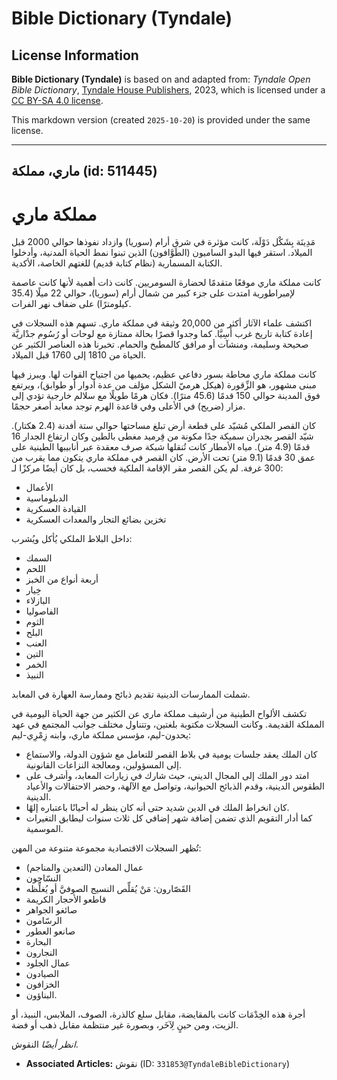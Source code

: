 # Bible Dictionary (Tyndale)

## License Information

**Bible Dictionary (Tyndale)** is based on and adapted from: _Tyndale Open Bible Dictionary_, [Tyndale House Publishers](https://tyndaleopenresources.com/), 2023, which is licensed under a [CC BY-SA 4.0 license](https://creativecommons.org/licenses/by-sa/4.0/legalcode.en).

This markdown version (created `2025-10-20`) is provided under the same license.



--------------------------------

## ماري، مملكة (id: 511445)

مملكة ماري
==========

مَدِينَة بِشَكْل دَوْلَة، كانت مؤثرة في شرق أرام (سوريا) وازداد نفوذها حوالي 2000 قبل الميلاد. استقر فيها البدو الساميون (الطَوَّافون) الذين تبنوا نمط الحياة المدنية، وأدخلوا الكتابة المسمارية (نظام كتابة قديم) للغتهم الخاصة، الأكدية.

كانت مملكة ماري موقعًا متقدمًا لحضارة السومريين. كانت ذات أهمية لأنها كانت عاصمة لإمبراطورية امتدت على جزء كبير من شمال أرام (سوريا)، حوالي 22 ميلًا (35\.4 كيلومترًا) على ضفاف نهر الفرات.

اكتشف علماء الآثار أكثر من 20,000 وثيقة في مملكة ماري. تسهم هذه السجلات في إعادة كتابة تاريخ غرب أَسِيَّا. كما وجدوا قصرًا بحالة ممتازة مع لوحات أو رُسُوم جدْاريَّة صحيحة وسليمة، ومنشآت أو مرافق كالمطبخ والحمام. تخبرنا هذه العناصر الكثير عن الحياة من 1810 إلى 1760 قبل الميلاد.

كانت مملكة ماري محاطة بسور دفاعي عظيم، يحميها من اجتياح القوات لها. ويبرز فيها مبنى مشهور، هو الزِّقورة (هيكل هرميّ الشكل مؤلف من عدة أدوار أو طوابق)، ويرتفع فوق المدينة حوالي 150 قدمًا (45\.6 مترًا). فكان هرمًا طويلًا مع سلالم خارجية تؤدي إلى مزار (ضريح) في الأعلى وفي قاعدة الهرم توجد معابد أصغر حجمًا.

كان القصر الملكي مُشيّد على قطعة أرض تبلغ مساحتها حوالي ستة أفدنة (2\.4 هكتار). شيّد القصر بجدران سميكة جدًا مكونة من قِرميد مغطى بالطين وكان ارتفاع الجدار 16 قدمًا (4\.9 متر). مياه الأمطار كانت تُنقلها شبكة صرف معقدة عبر أنابيبها الطينية على عمق 30 قدمًا (9\.1 متر) تحت الأرض. كان القصر في مملكة ماري يتكون مما يقرب من 300 غرفة. لم يكن القصر مقر الإقامة الملكية فحسب، بل كان أيضًا مركزًا لـ:

* الأعمال
* الدبلوماسية
* القيادة العسكرية
* تخزين بضائع التجار والمعدات العسكرية

داخل البلاط الملكي يُأكل ويُشرب:

* السمك
* اللحم
* أربعة أنواع من الخبز
* خِيار
* البازلاء
* الفاصوليا
* الثوم
* البلح
* العنب
* التين
* الخمر
* النبيذ

شملت الممارسات الدينية تقديم ذبائح وممارسة العهارة في المعابد.

تكشف الألواح الطينية من أرشيف مملكة ماري عن الكثير من جهة الحياة اليومية في المملكة القديمة. وكانت السجلات مكتوبة بلغتين، وتتناول مختلف جوانب المجتمع في عهد يحدون\-ليم، مؤسس مملكة ماري، وابنه زِمْرِي\-ليم:

* كان الملك يعقد جلسات يومية في بلاط القصر للتعامل مع شؤون الدولة، والاستماع إلى المسؤولين، ومعالجة النزاعات القانونية.
* امتد دور الملك إلى المجال الديني، حيث شارك في زيارات المعابد، وأشرف على الطقوس الدينية، وقدم الذبائح الحيوانية، وتواصل مع الآلهة، وحضر الاحتفالات والأعياد الدينية.
* كان انخراط الملك في الدين شديد حتى أنه كان ينظر له أحيانًا باعتباره إلهًا.
* كما أدار التقويم الذي تضمن إضافة شهر إضافي كل ثلاث سنوات ليطابق التغيرات الموسمية.

تُظهر السجلات الاقتصادية مجموعة متنوعة من المهن:

* عمال المعادن (التعدين والمناجم)
* النسّاجون
* القَصّارون: مَنْ يُقلِّص النسيج الصوفيَّ أو يُغلِّظه
* قاطعو الأحجار الكريمة
* صائغو الجواهر
* الرسّامون
* صانعو العطور
* البحارة
* النجارون
* عمال الجلود
* الصيادون
* الخزافون
* البناؤون.

أجرة هذه الخِدْمَات كانت بالمقايضة، مقابل سلع كالذرة، الصوف، الملابس، النبيذ، أو الزيت، ومن حينٍ لِآخَر، وبصورة غير منتظمة مقابل ذهب أو فضة.

*انظر أيضًا* النقوش.

* **Associated Articles:** نقوش (ID: `331853@TyndaleBibleDictionary`)

